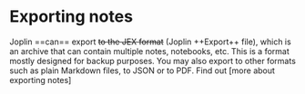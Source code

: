 # Exporting notes

Joplin ==can== export ~~to the JEX format~~ (Joplin ++Export++ file), which is an archive that can contain multiple notes, notebooks, etc. This is a format mostly designed for backup purposes. You may also export to other formats such as plain Markdown files, to JSON or to PDF. Find out [more about exporting notes]